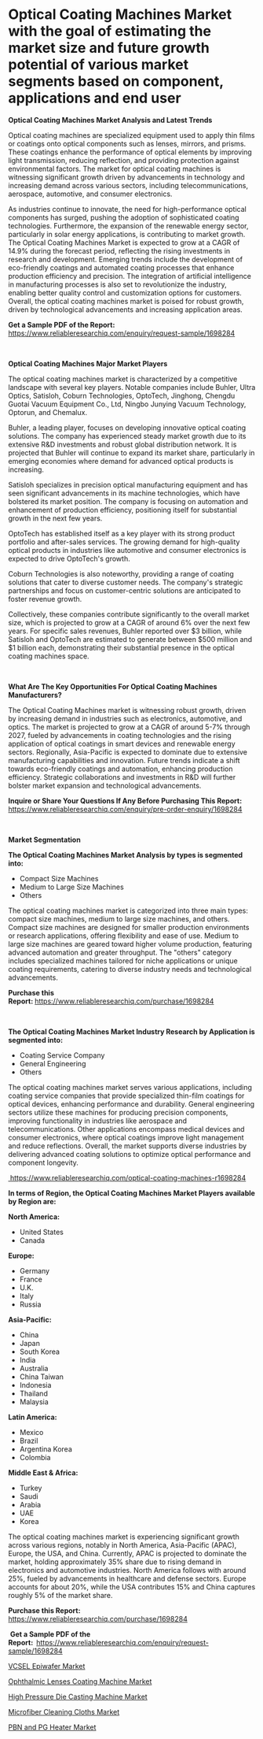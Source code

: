 <p><h1>Optical Coating Machines Market with the goal of estimating the market size and future growth potential of various market segments based on component, applications and end user</h1></p><p><strong>Optical Coating Machines Market Analysis and Latest Trends</strong></p>
<p><p>Optical coating machines are specialized equipment used to apply thin films or coatings onto optical components such as lenses, mirrors, and prisms. These coatings enhance the performance of optical elements by improving light transmission, reducing reflection, and providing protection against environmental factors. The market for optical coating machines is witnessing significant growth driven by advancements in technology and increasing demand across various sectors, including telecommunications, aerospace, automotive, and consumer electronics.</p><p>As industries continue to innovate, the need for high-performance optical components has surged, pushing the adoption of sophisticated coating technologies. Furthermore, the expansion of the renewable energy sector, particularly in solar energy applications, is contributing to market growth. The Optical Coating Machines Market is expected to grow at a CAGR of 14.9% during the forecast period, reflecting the rising investments in research and development. Emerging trends include the development of eco-friendly coatings and automated coating processes that enhance production efficiency and precision. The integration of artificial intelligence in manufacturing processes is also set to revolutionize the industry, enabling better quality control and customization options for customers. Overall, the optical coating machines market is poised for robust growth, driven by technological advancements and increasing application areas.</p></p>
<p><strong>Get a Sample PDF of the Report:&nbsp;</strong> <a href="https://www.reliableresearchiq.com/enquiry/request-sample/1698284?utm_campaign=1094&utm_medium=2&utm_source=Github&utm_content=ia&utm_term=04102024&utm_id=optical-coating-machines">https://www.reliableresearchiq.com/enquiry/request-sample/1698284</a></p>
<p>&nbsp;</p>
<p><strong>Optical Coating Machines Major Market Players</strong></p>
<p><p>The optical coating machines market is characterized by a competitive landscape with several key players. Notable companies include Buhler, Ultra Optics, Satisloh, Coburn Technologies, OptoTech, Jinghong, Chengdu Guotai Vacuum Equipment Co., Ltd, Ningbo Junying Vacuum Technology, Optorun, and Chemalux. </p><p>Buhler, a leading player, focuses on developing innovative optical coating solutions. The company has experienced steady market growth due to its extensive R&D investments and robust global distribution network. It is projected that Buhler will continue to expand its market share, particularly in emerging economies where demand for advanced optical products is increasing.</p><p>Satisloh specializes in precision optical manufacturing equipment and has seen significant advancements in its machine technologies, which have bolstered its market position. The company is focusing on automation and enhancement of production efficiency, positioning itself for substantial growth in the next few years.</p><p>OptoTech has established itself as a key player with its strong product portfolio and after-sales services. The growing demand for high-quality optical products in industries like automotive and consumer electronics is expected to drive OptoTech's growth. </p><p>Coburn Technologies is also noteworthy, providing a range of coating solutions that cater to diverse customer needs. The company's strategic partnerships and focus on customer-centric solutions are anticipated to foster revenue growth.</p><p>Collectively, these companies contribute significantly to the overall market size, which is projected to grow at a CAGR of around 6% over the next few years. For specific sales revenues, Buhler reported over $3 billion, while Satisloh and OptoTech are estimated to generate between $500 million and $1 billion each, demonstrating their substantial presence in the optical coating machines space.</p></p>
<p>&nbsp;</p>
<p><strong>What Are The Key Opportunities For Optical Coating Machines Manufacturers?</strong></p>
<p><p>The Optical Coating Machines market is witnessing robust growth, driven by increasing demand in industries such as electronics, automotive, and optics. The market is projected to grow at a CAGR of around 5-7% through 2027, fueled by advancements in coating technologies and the rising application of optical coatings in smart devices and renewable energy sectors. Regionally, Asia-Pacific is expected to dominate due to extensive manufacturing capabilities and innovation. Future trends indicate a shift towards eco-friendly coatings and automation, enhancing production efficiency. Strategic collaborations and investments in R&D will further bolster market expansion and technological advancements.</p></p>
<p><strong>Inquire or Share Your Questions If Any Before Purchasing This Report:</strong> <a href="https://www.reliableresearchiq.com/enquiry/pre-order-enquiry/1698284?utm_campaign=1094&utm_medium=2&utm_source=Github&utm_content=ia&utm_term=04102024&utm_id=optical-coating-machines">https://www.reliableresearchiq.com/enquiry/pre-order-enquiry/1698284</a></p>
<p>&nbsp;</p>
<p><strong>Market Segmentation</strong></p>
<p><strong>The Optical Coating Machines Market Analysis by types is segmented into:</strong></p>
<p><ul><li>Compact Size Machines</li><li>Medium to Large Size Machines</li><li>Others</li></ul></p>
<p><p>The optical coating machines market is categorized into three main types: compact size machines, medium to large size machines, and others. Compact size machines are designed for smaller production environments or research applications, offering flexibility and ease of use. Medium to large size machines are geared toward higher volume production, featuring advanced automation and greater throughput. The "others" category includes specialized machines tailored for niche applications or unique coating requirements, catering to diverse industry needs and technological advancements.</p></p>
<p><strong>Purchase this Report:&nbsp;</strong><a href="https://www.reliableresearchiq.com/purchase/1698284?utm_campaign=1094&utm_medium=2&utm_source=Github&utm_content=ia&utm_term=04102024&utm_id=optical-coating-machines">https://www.reliableresearchiq.com/purchase/1698284</a></p>
<p>&nbsp;</p>
<p><strong>The Optical Coating Machines Market Industry Research by Application is segmented into:</strong></p>
<p><ul><li>Coating Service Company</li><li>General Engineering</li><li>Others</li></ul></p>
<p><p>The optical coating machines market serves various applications, including coating service companies that provide specialized thin-film coatings for optical devices, enhancing performance and durability. General engineering sectors utilize these machines for producing precision components, improving functionality in industries like aerospace and telecommunications. Other applications encompass medical devices and consumer electronics, where optical coatings improve light management and reduce reflections. Overall, the market supports diverse industries by delivering advanced coating solutions to optimize optical performance and component longevity.</p></p>
<p><a href="https://www.reliableresearchiq.com/optical-coating-machines-r1698284?utm_campaign=1094&utm_medium=2&utm_source=Github&utm_content=ia&utm_term=04102024&utm_id=optical-coating-machines">&nbsp;https://www.reliableresearchiq.com/optical-coating-machines-r1698284</a></p>
<p><strong>In terms of Region, the Optical Coating Machines Market Players available by Region are:</strong></p>
<p>
    <p> <strong> North America: </strong>
        <ul>
            <li>United States</li>
            <li>Canada</li>
        </ul>
        </p> 
    <p> <strong> Europe: </strong>
        <ul>
            <li>Germany</li>
            <li>France</li>
            <li>U.K.</li>
            <li>Italy</li>
            <li>Russia</li>
        </ul>
        </p> 
    <p> <strong> Asia-Pacific: </strong>
        <ul>
            <li>China</li>
            <li>Japan</li>
            <li>South Korea</li>
            <li>India</li>
            <li>Australia</li>
            <li>China Taiwan</li>
            <li>Indonesia</li>
            <li>Thailand</li>
            <li>Malaysia</li>
        </ul>
        </p> 
    <p> <strong> Latin America: </strong>
        <ul>
            <li>Mexico</li>
            <li>Brazil</li>
            <li>Argentina Korea</li>
            <li>Colombia</li>
        </ul>
        </p> 
    <p> <strong> Middle East & Africa: </strong>
        <ul>
            <li>Turkey</li>
            <li>Saudi</li>
            <li>Arabia</li>
            <li>UAE</li>
            <li>Korea</li>
        </ul>
    </p>
    </p>
<p><p>The optical coating machines market is experiencing significant growth across various regions, notably in North America, Asia-Pacific (APAC), Europe, the USA, and China. Currently, APAC is projected to dominate the market, holding approximately 35% share due to rising demand in electronics and automotive industries. North America follows with around 25%, fueled by advancements in healthcare and defense sectors. Europe accounts for about 20%, while the USA contributes 15% and China captures roughly 5% of the market share.</p></p>
<p><strong>Purchase this Report: </strong><a href="https://www.reliableresearchiq.com/purchase/1698284?utm_campaign=1094&utm_medium=2&utm_source=Github&utm_content=ia&utm_term=04102024&utm_id=optical-coating-machines">https://www.reliableresearchiq.com/purchase/1698284</a></p>
<p>&nbsp;<strong>Get a Sample PDF of the Report:&nbsp;&nbsp;</strong><a href="https://www.reliableresearchiq.com/enquiry/request-sample/1698284?utm_campaign=1094&utm_medium=2&utm_source=Github&utm_content=ia&utm_term=04102024&utm_id=optical-coating-machines">https://www.reliableresearchiq.com/enquiry/request-sample/1698284</a></p>
<p><strong></strong></p>
<p><p><a href="https://issuu.com/reportprime-2/docs/vcsel-epiwafer-market-size-2030.ppt_11f096ebd1d70f?utm_campaign=1094&utm_medium=2&utm_source=Github&utm_content=ia&utm_term=04102024&utm_id=optical-coating-machines">VCSEL Epiwafer Market</a></p><p><a href="https://github.com/OrlandoHBarks/Market-Research-Report-List-1/blob/main/ophthalmic-lenses-coating-machine-market.md?utm_campaign=1094&utm_medium=2&utm_source=Github&utm_content=ia&utm_term=04102024&utm_id=optical-coating-machines">Ophthalmic Lenses Coating Machine Market</a></p><p><a href="https://github.com/SaraPrifti82/Market-Research-Report-List-1/blob/main/high-pressure-die-casting-machine-market.md?utm_campaign=1094&utm_medium=2&utm_source=Github&utm_content=ia&utm_term=04102024&utm_id=optical-coating-machines">High Pressure Die Casting Machine Market</a></p><p><a href="https://www.linkedin.com/pulse/microfiber-cleaning-cloths-market-global-regional-6ftwe?utm_campaign=1094&utm_medium=2&utm_source=Github&utm_content=ia&utm_term=04102024&utm_id=optical-coating-machines">Microfiber Cleaning Cloths Market</a></p><p><a href="https://issuu.com/reportprime-2/docs/pbn-and-pg-heater-market-size-2030._9c3a4ee19727a2?utm_campaign=1094&utm_medium=2&utm_source=Github&utm_content=ia&utm_term=04102024&utm_id=optical-coating-machines">PBN and PG Heater Market</a></p></p>